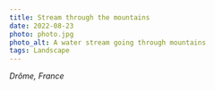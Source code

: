 ```yaml
---
title: Stream through the mountains
date: 2022-08-23
photo: photo.jpg
photo_alt: A water stream going through mountains
tags: Landscape
---
```


_Drôme, France_
